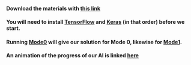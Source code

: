#### Download the materials with [this link](https://github.com/ShafiatD/Landing-a-Rocket-Using-Machine-Learning/archive/master.zip)

#### You will need to install [TensorFlow](https://www.tensorflow.org/install/) and [Keras](https://keras.io/#installation) (in that order) before we start.

#### Running [Mode0](https://github.com/ShafiatD/Landing-a-Rocket-Using-Machine-Learning/blob/master/Mode1.py) will give our solution for Mode 0, likewise for [Mode1](https://github.com/ShafiatD/Landing-a-Rocket-Using-Machine-Learning/blob/master/Mode1.py). 

#### An animation of the progress of our AI is linked [here](https://youtu.be/eLRGbgNjhpk)
